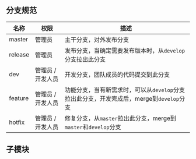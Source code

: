 ## 分支规范

  | 名称    | 权限              | 描述                                                                                    |
  | ------- | ----------------- | --------------------------------------------------------------------------------------- |
  | master  | 管理员            | 主干分支，对外发布分支                                                                  |
  | release | 管理员            | 发布分支，当确定需要发布版本时，从`develop`分支拉出此分支                               |
  | dev     | 管理员 / 开发人员 | 开发分支，团队成员的代码提交到此分支                                                    |
  | feature | 管理员 / 开发人员 | 功能分支，当有新需求时，可以从`develop`分支拉出此分支，开发完成后，merge到`develop`分支 |
  | hotfix  | 管理员 / 开发人员 | 修复分支，从`master`拉出此分支，merge到`master`和`develop`分支                          |

## 子模块